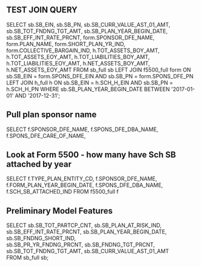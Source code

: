 ## TEST JOIN QUERY

SELECT sb.SB_EIN, sb.SB_PN, sb.SB_CURR_VALUE_AST_01_AMT, sb.SB_TOT_FNDNG_TGT_AMT, sb.SB_PLAN_YEAR_BEGIN_DATE, sb.SB_EFF_INT_RATE_PRCNT,
        form.SPONSOR_DFE_NAME, form.PLAN_NAME, form.SHORT_PLAN_YR_IND, form.COLLECTIVE_BARGAIN_IND,
        h.TOT_ASSETS_BOY_AMT, h.TOT_ASSETS_EOY_AMT, h.TOT_LIABILITIES_BOY_AMT, h.TOT_LIABILITIES_EOY_AMT, h.NET_ASSETS_BOY_AMT, h.NET_ASSETS_EOY_AMT
FROM sb_full sb
  LEFT JOIN f5500_full form
    ON sb.SB_EIN = form.SPONS_DFE_EIN AND sb.SB_PN = form.SPONS_DFE_PN
  LEFT JOIN h_full h
    ON sb.SB_EIN = h.SCH_H_EIN AND sb.SB_PN = h.SCH_H_PN
  WHERE sb.SB_PLAN_YEAR_BEGIN_DATE BETWEEN '2017-01-01' AND '2017-12-31';

## Pull plan sponsor name

SELECT f.SPONSOR_DFE_NAME, f.SPONS_DFE_DBA_NAME, f.SPONS_DFE_CARE_OF_NAME,

## Look at Form 5500 - how many have Sch SB attached by year

SELECT f.TYPE_PLAN_ENTITY_CD, f.SPONSOR_DFE_NAME, f.FORM_PLAN_YEAR_BEGIN_DATE, f.SPONS_DFE_DBA_NAME, f.SCH_SB_ATTACHED_IND
  FROM f5500_full f

## Preliminary Model Features

SELECT sb.SB_TOT_PARTCP_CNT, sb.SB_PLAN_AT_RISK_IND, sb.SB_EFF_INT_RATE_PRCNT, sb.SB_PLAN_YEAR_BEGIN_DATE, sb.SB_FNDNG_SHORT_IND, \
       sb.SB_PR_YR_FNDNG_PRCNT, sb.SB_FNDNG_TGT_PRCNT, sb.SB_TOT_FNDNG_TGT_AMT, sb.SB_CURR_VALUE_AST_01_AMT \
FROM sb_full sb;
